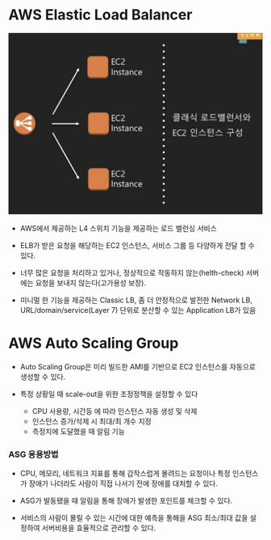 # AWS Elastic Load Balancer

![ELB](./img/elb.png)

- AWS에서 제공하는 L4 스위치 기능을 제공하는 로드 밸런싱 서비스

- ELB가 받은 요청을 해당하는 EC2 인스턴스, 서비스 그룹 등 다양하게 전달 할 수 있다.

- 너무 많은 요청을 처리하고 있거나, 정상적으로 작동하지 않는(helth-check) 서버에는 요청을 보내지 않는다(고가용성 보장).

- 미니멀 한 기능을 제공하는 Classic LB, 좀 더 안정적으로 발전한 Network LB, URL/domain/service(Layer 7) 단위로 분산할 수 있는 Application LB가 있음





# AWS Auto Scaling Group

- Auto Scaling Group은 미리 빌드한 AMI를 기반으로 EC2 인스턴스를 자동으로 생성할 수 있다.

- 특정 상황일 때 scale-out을 위한 조정정책을 설정할 수 있다
    + CPU 사용량, 시간등 에 따라 인스턴스 자동 생성 및 삭제
    + 인스턴스 증가/삭제 시 최대/최 개수 지정
    + 측정치에 도달했을 때 알림 기능


### ASG 응용방법

- CPU, 메모리, 네트워크 지표를 통해 갑작스럽게 몰려드는 요청이나 특정 인스턴스가 장애가 나더라도 사람이 직접 나서기 전에 장애를 대처할 수 있다.

- ASG가 발동됐을 때 알림을 통해 장애가 발생한 포인트를 체크할 수 있다.
 
- 서비스의 사람이 몰릴 수 있는 시간에 대한 예측을 통해을 ASG 최소/최대 값을 설정하여 서버비용을 효율적으로 관리할 수 있다.




